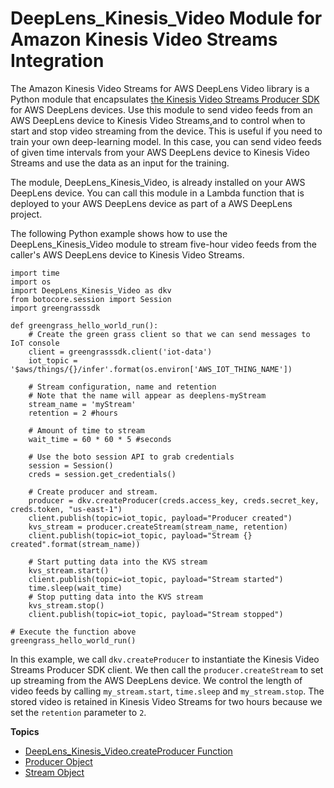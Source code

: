 # DeepLens\_Kinesis\_Video Module for Amazon Kinesis Video Streams Integration<a name="deeplens-kinesis-video-streams-api"></a>

The Amazon Kinesis Video Streams for AWS DeepLens Video library is a Python module that encapsulates [the Kinesis Video Streams Producer SDK](https://docs.aws.amazon.com/kinesisvideostreams/latest/dg/producer-sdk.html) for AWS DeepLens devices\. Use this module to send video feeds from an AWS DeepLens device to Kinesis Video Streams,and to control when to start and stop video streaming from the device\. This is useful if you need to train your own deep\-learning model\. In this case, you can send video feeds of given time intervals from your AWS DeepLens device to Kinesis Video Streams and use the data as an input for the training\. 

The module, DeepLens\_Kinesis\_Video, is already installed on your AWS DeepLens device\. You can call this module in a Lambda function that is deployed to your AWS DeepLens device as part of a AWS DeepLens project\. 

The following Python example shows how to use the DeepLens\_Kinesis\_Video module to stream five\-hour video feeds from the caller's AWS DeepLens device to Kinesis Video Streams\. 

```
import time
import os
import DeepLens_Kinesis_Video as dkv
from botocore.session import Session
import greengrasssdk

def greengrass_hello_world_run():
    # Create the green grass client so that we can send messages to IoT console
    client = greengrasssdk.client('iot-data')
    iot_topic = '$aws/things/{}/infer'.format(os.environ['AWS_IOT_THING_NAME'])

    # Stream configuration, name and retention
    # Note that the name will appear as deeplens-myStream
    stream_name = 'myStream'
    retention = 2 #hours

    # Amount of time to stream
    wait_time = 60 * 60 * 5 #seconds

    # Use the boto session API to grab credentials
    session = Session()
    creds = session.get_credentials()

    # Create producer and stream.
    producer = dkv.createProducer(creds.access_key, creds.secret_key, creds.token, "us-east-1")
    client.publish(topic=iot_topic, payload="Producer created")
    kvs_stream = producer.createStream(stream_name, retention)
    client.publish(topic=iot_topic, payload="Stream {} created".format(stream_name))

    # Start putting data into the KVS stream
    kvs_stream.start()
    client.publish(topic=iot_topic, payload="Stream started")
    time.sleep(wait_time)
    # Stop putting data into the KVS stream
    kvs_stream.stop()
    client.publish(topic=iot_topic, payload="Stream stopped")

# Execute the function above
greengrass_hello_world_run()
```

In this example, we call `dkv.createProducer` to instantiate the Kinesis Video Streams Producer SDK client\. We then call the `producer.createStream` to set up streaming from the AWS DeepLens device\. We control the length of video feeds by calling `my_stream.start`, `time.sleep` and `my_stream.stop`\. The stored video is retained in Kinesis Video Streams for two hours because we set the `retention` parameter to `2`\.

**Topics**
+ [DeepLens\_Kinesis\_Video\.createProducer Function](dkv-create-producer-method.md)
+ [Producer Object](dkv-producer-object.md)
+ [Stream Object](dkv-stream-object.md)